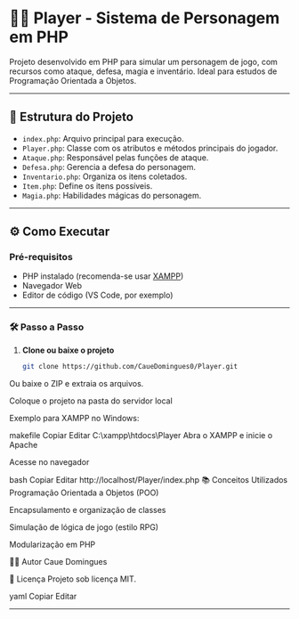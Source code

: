 # 🧙‍♂️ Player - Sistema de Personagem em PHP

Projeto desenvolvido em PHP para simular um personagem de jogo, com recursos como ataque, defesa, magia e inventário. Ideal para estudos de Programação Orientada a Objetos.

---

## 📂 Estrutura do Projeto

- `index.php`: Arquivo principal para execução.
- `Player.php`: Classe com os atributos e métodos principais do jogador.
- `Ataque.php`: Responsável pelas funções de ataque.
- `Defesa.php`: Gerencia a defesa do personagem.
- `Inventario.php`: Organiza os itens coletados.
- `Item.php`: Define os itens possíveis.
- `Magia.php`: Habilidades mágicas do personagem.

---

## ⚙️ Como Executar

### Pré-requisitos
- PHP instalado (recomenda-se usar [XAMPP](https://www.apachefriends.org/index.html))
- Navegador Web
- Editor de código (VS Code, por exemplo)

---

### 🛠 Passo a Passo

1. **Clone ou baixe o projeto**

   ```bash
   git clone https://github.com/CaueDomingues0/Player.git
Ou baixe o ZIP e extraia os arquivos.

Coloque o projeto na pasta do servidor local

Exemplo para XAMPP no Windows:

makefile
Copiar
Editar
C:\xampp\htdocs\Player
Abra o XAMPP e inicie o Apache

Acesse no navegador

bash
Copiar
Editar
http://localhost/Player/index.php
📚 Conceitos Utilizados
Programação Orientada a Objetos (POO)

Encapsulamento e organização de classes

Simulação de lógica de jogo (estilo RPG)

Modularização em PHP

👨‍💻 Autor
Caue Domingues

📝 Licença
Projeto sob licença MIT.

yaml
Copiar
Editar

---


